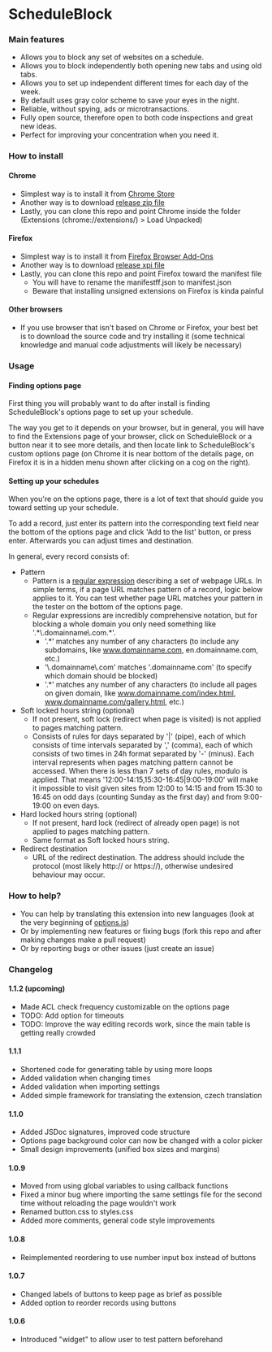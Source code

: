 # ScheduleBlock
### Main features
- Allows you to block any set of websites on a schedule.
- Allows you to block independently both opening new tabs and using old tabs.
- Allows you to set up independent different times for each day of the week.
- By default uses gray color scheme to save your eyes in the night.
- Reliable, without spying, ads or microtransactions.
- Fully open source, therefore open to both code inspections and great new ideas.
- Perfect for improving your concentration when you need it.

### How to install

#### Chrome
- Simplest way is to install it from [Chrome Store](https://chrome.google.com/webstore/detail/scheduleblock/hkcbacbpfhlbmaifoakhifmopmgdajkn)
- Another way is to download [release zip file](https://github.com/sdasda7777/ScheduleBlock/releases)
- Lastly, you can clone this repo and point Chrome inside the folder (Extensions (chrome://extensions/) > Load Unpacked)

#### Firefox
- Simplest way is to install it from [Firefox Browser Add-Ons](https://addons.mozilla.org/en-US/firefox/addon/scheduleblock/)
- Another way is to download [release xpi file](https://github.com/sdasda7777/ScheduleBlock/releases)
- Lastly, you can clone this repo and point Firefox toward the manifest file
	- You will have to rename the manifestff.json to manifest.json
	- Beware that installing unsigned extensions on Firefox is kinda painful

#### Other browsers
- If you use browser that isn't based on Chrome or Firefox, your best bet is to download the source code and try installing it (some technical knowledge and manual code adjustments will likely be necessary)

### Usage

#### Finding options page

First thing you will probably want to do after install is finding ScheduleBlock's options page to set up your schedule.

The way you get to it depends on your browser, but in general, you will have to find the Extensions page of your browser, click on ScheduleBlock or a button near it to see more details, and then locate link to ScheduleBlock's custom options page (on Chrome it is near bottom of the details page, on Firefox it is in a hidden menu shown after clicking on a cog on the right).

#### Setting up your schedules

When you're on the options page, there is a lot of text that should guide you toward setting up your schedule.

To add a record, just enter its pattern into the corresponding text field near the bottom of the options page and click 'Add to the list' button, or press enter. Afterwards you can adjust times and destination.

In general, every record consists of:
- Pattern
    - Pattern is a [regular expression](https://en.wikipedia.org/wiki/Regular_expression) describing a set of webpage URLs. In simple terms, if a page URL matches pattern of a record, logic below applies to it. You can test whether page URL matches your pattern in the tester on the bottom of the options page.
    - Regular expressions are incredibly comprehensive notation, but for blocking a whole domain you only need something like '.\*\\.domainname\\.com.*'.
        - '.*' matches any number of any characters (to include any subdomains, like www.domainname.com, en.domainname.com, etc.)
        - '\\.domainname\\.com' matches '.domainname.com' (to specify which domain should be blocked)
        - '.*' matches any number of any characters (to include all pages on given domain, like www.domainname.com/index.html, www.domainname.com/gallery.html, etc.)
- Soft locked hours string (optional)
    - If not present, soft lock (redirect when page is visited) is not applied to pages matching pattern.
    - Consists of rules for days separated by '|' (pipe), each of which consists of time intervals separated by ',' (comma), each of which consists of two times in 24h format separated by '-' (minus). Each interval represents when pages matching pattern cannot be accessed. When there is less than 7 sets of day rules, modulo is applied. That means '12:00-14:15,15:30-16:45|9:00-19:00' will make it impossible to visit given sites from 12:00 to 14:15 and from 15:30 to 16:45 on odd days (counting Sunday as the first day) and from 9:00-19:00 on even days.
- Hard locked hours string (optional)
    - If not present, hard lock (redirect of already open page) is not applied to pages matching pattern.
    - Same format as Soft locked hours string.
- Redirect destination
    - URL of the redirect destination. The address should include the protocol (most likely http:// or https://), otherwise undesired behaviour may occur.

### How to help?
- You can help by translating this extension into new languages (look at the very beginning of [options.js](options.js))
- Or by implementing new features or fixing bugs (fork this repo and after making changes make a pull request)
- Or by reporting bugs or other issues (just create an issue)

### Changelog

#### 1.1.2 (upcoming)
- Made ACL check frequency customizable on the options page
- TODO: Add option for timeouts
- TODO: Improve the way editing records work, since the main table is getting really crowded

#### 1.1.1
- Shortened code for generating table by using more loops
- Added validation when changing times
- Added validation when importing settings
- Added simple framework for translating the extension, czech translation

#### 1.1.0
- Added JSDoc signatures, improved code structure
- Options page background color can now be changed with a color picker
- Small design improvements (unified box sizes and margins)

#### 1.0.9
- Moved from using global variables to using callback functions
- Fixed a minor bug where importing the same settings file for the second time without reloading the page wouldn't work
- Renamed button.css to styles.css
- Added more comments, general code style improvements

#### 1.0.8
- Reimplemented reordering to use number input box instead of buttons

#### 1.0.7
- Changed labels of buttons to keep page as brief as possible
- Added option to reorder records using buttons

#### 1.0.6
- Introduced "widget" to allow user to test pattern beforehand